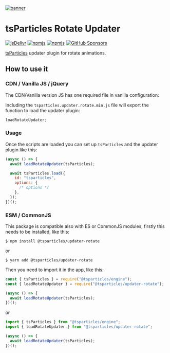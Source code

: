[![banner](https://particles.js.org/images/banner2.png)](https://particles.js.org)

# tsParticles Rotate Updater

[![jsDelivr](https://data.jsdelivr.com/v1/package/npm/@tsparticles/updater-rotate/badge)](https://www.jsdelivr.com/package/npm/@tsparticles/updater-rotate)
[![npmjs](https://badge.fury.io/js/@tsparticles/updater-rotate.svg)](https://www.npmjs.com/package/@tsparticles/updater-rotate)
[![npmjs](https://img.shields.io/npm/dt/@tsparticles/updater-rotate)](https://www.npmjs.com/package/@tsparticles/updater-rotate) [![GitHub Sponsors](https://img.shields.io/github/sponsors/matteobruni)](https://github.com/sponsors/matteobruni)

[tsParticles](https://github.com/tsparticles/tsparticles) updater plugin for rotate animations.

## How to use it

### CDN / Vanilla JS / jQuery

The CDN/Vanilla version JS has one required file in vanilla configuration:

Including the `tsparticles.updater.rotate.min.js` file will export the function to load the updater plugin:

```javascript
loadRotateUpdater;
```

### Usage

Once the scripts are loaded you can set up `tsParticles` and the updater plugin like this:

```javascript
(async () => {
  await loadRotateUpdater(tsParticles);

  await tsParticles.load({
    id: "tsparticles",
    options: {
      /* options */
    },
  });
})();
```

### ESM / CommonJS

This package is compatible also with ES or CommonJS modules, firstly this needs to be installed, like this:

```shell
$ npm install @tsparticles/updater-rotate
```

or

```shell
$ yarn add @tsparticles/updater-rotate
```

Then you need to import it in the app, like this:

```javascript
const { tsParticles } = require("@tsparticles/engine");
const { loadRotateUpdater } = require("@tsparticles/updater-rotate");

(async () => {
  await loadRotateUpdater(tsParticles);
})();
```

or

```javascript
import { tsParticles } from "@tsparticles/engine";
import { loadRotateUpdater } from "@tsparticles/updater-rotate";

(async () => {
  await loadRotateUpdater(tsParticles);
})();
```
